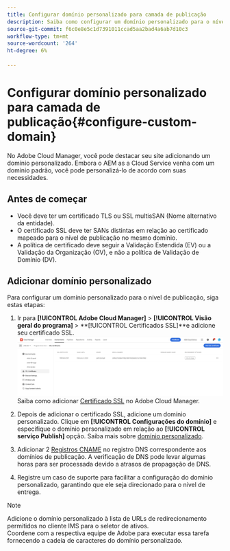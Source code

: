 ```yaml
---
title: Configurar domínio personalizado para camada de publicação
description: Saiba como configurar um domínio personalizado para o nível de publicação no Adobe Cloud Manager.
source-git-commit: f6c0e8e5c1d7391011ccad5aa2bad4a6ab7d10c3
workflow-type: tm+mt
source-wordcount: '264'
ht-degree: 6%

---
```



# Configurar domínio personalizado para camada de publicação{#configure-custom-domain}

No Adobe Cloud Manager, você pode destacar seu site adicionando um domínio personalizado. Embora o AEM as a Cloud Service venha com um domínio padrão, você pode personalizá-lo de acordo com suas necessidades.

## Antes de começar

* Você deve ter um certificado TLS ou SSL multisSAN (Nome alternativo da entidade).
* O certificado SSL deve ter SANs distintas em relação ao certificado mapeado para o nível de publicação no mesmo domínio.
* A política de certificado deve seguir a Validação Estendida (EV) ou a Validação da Organização (OV), e não a política de Validação de Domínio (DV).


## Adicionar domínio personalizado

Para configurar um domínio personalizado para o nível de publicação, siga estas etapas:

1. Ir para **[!UICONTROL Adobe Cloud Manager]** > **[!UICONTROL Visão geral do programa]** > **[!UICONTROL Certificados SSL]**e adicione seu certificado SSL.
   ![imagem](/help/assets/assets/ssl-certificate.png)
Saiba como adicionar [Certificado SSL](/help/implementing/cloud-manager/managing-ssl-certifications/add-ssl-certificate.md) no Adobe Cloud Manager.

1. Depois de adicionar o certificado SSL, adicione um domínio personalizado. Clique em **[!UICONTROL Configurações do domínio]** e especifique o domínio personalizado em relação ao **[!UICONTROL serviço Publish]** opção.
Saiba mais sobre [domínio personalizado](/help/implementing/cloud-manager/custom-domain-names/add-custom-domain-name.md).

1. Adicionar 2 [Registros CNAME](/help/implementing/cloud-manager/custom-domain-names/configure-dns-settings.md) no registro DNS correspondente aos domínios de publicação.
A verificação de DNS pode levar algumas horas para ser processada devido a atrasos de propagação de DNS.

1. Registre um caso de suporte para facilitar a configuração do domínio personalizado, garantindo que ele seja direcionado para o nível de entrega.

>[!NOTE]
>
> Adicione o domínio personalizado à lista de URLs de redirecionamento permitidos no cliente IMS para o seletor de ativos.<br>Coordene com a respectiva equipe de Adobe para executar essa tarefa fornecendo a cadeia de caracteres do domínio personalizado.
